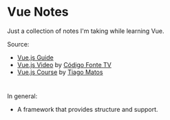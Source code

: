 # Vue Notes

Just a collection of notes I'm taking while learning Vue.

Source: 
- [Vue.js Guide](https://vuejs.org/guide/)
- [Vue.js Video](https://www.youtube.com/watch?v=bEl6yN3vd-U) by [Código Fonte TV](https://www.youtube.com/@codigofontetv)
- [Vue.js Course](https://www.youtube.com/playlist?list=PLcoYAcR89n-qTYqfWTGxXMnAvCqY3JF8w) by [Tiago Matos](https://www.youtube.com/@tiagomatosweb)
#
In general:
- A framework that provides structure and support.
